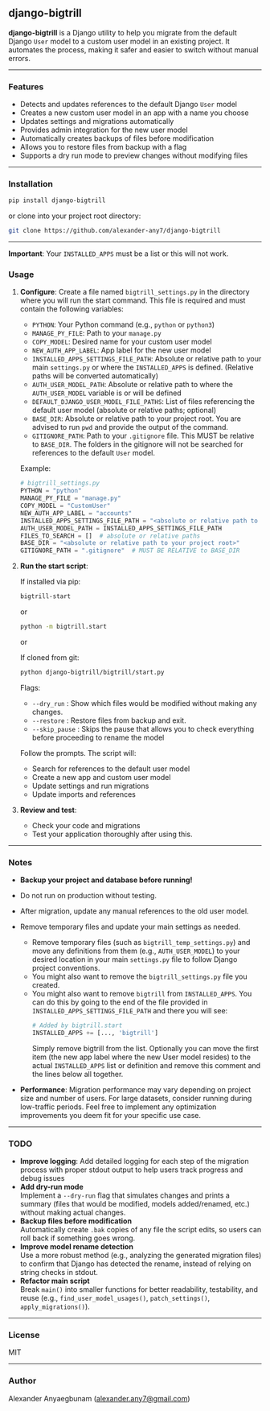 ## django-bigtrill

**django-bigtrill** is a Django utility to help you migrate from the default Django `User` model to a custom user model in an existing project. It automates the process, making it safer and easier to switch without manual errors.

---

### Features

- Detects and updates references to the default Django `User` model
- Creates a new custom user model in an app with a name you choose
- Updates settings and migrations automatically
- Provides admin integration for the new user model
- Automatically creates backups of files before modification
- Allows you to restore files from backup with a flag
- Supports a dry run mode to preview changes without modifying files

---

### Installation

```bash
pip install django-bigtrill
```

or clone into your project root directory:

```bash
git clone https://github.com/alexander-any7/django-bigtrill
```

---

**Important**: Your `INSTALLED_APPS` must be a list or this will not work.

### Usage

1. **Configure**: Create a file named `bigtrill_settings.py` in the directory where you will run the start command. This file is required and must contain the following variables:

   - `PYTHON`: Your Python command (e.g., `python` or `python3`)
   - `MANAGE_PY_FILE`: Path to your `manage.py`
   - `COPY_MODEL`: Desired name for your custom user model
   - `NEW_AUTH_APP_LABEL`: App label for the new user model
   - `INSTALLED_APPS_SETTINGS_FILE_PATH`: Absolute or relative path to your main `settings.py` or where the `INSTALLED_APPS` is defined. (Relative paths will be converted automatically)
   - `AUTH_USER_MODEL_PATH`: Absolute or relative path to where the `AUTH_USER_MODEL` variable is or will be defined
   - `DEFAULT_DJANGO_USER_MODEL_FILE_PATHS`: List of files referencing the default user model (absolute or relative paths; optional)
   - `BASE_DIR`: Absolute or relative path to your project root. You are advised to run `pwd` and provide the output of the command.
   - `GITIGNORE_PATH`: Path to your `.gitignore` file. This MUST be relative to `BASE_DIR`. The folders in the gitignore will not be searched for references to the default `User` model.

   Example:

   ```python
   # bigtrill_settings.py
   PYTHON = "python"
   MANAGE_PY_FILE = "manage.py"
   COPY_MODEL = "CustomUser"
   NEW_AUTH_APP_LABEL = "accounts"
   INSTALLED_APPS_SETTINGS_FILE_PATH = "<absolute or relative path to your settings.py>"
   AUTH_USER_MODEL_PATH = INSTALLED_APPS_SETTINGS_FILE_PATH
   FILES_TO_SEARCH = []  # absolute or relative paths
   BASE_DIR = "<absolute or relative path to your project root>"
   GITIGNORE_PATH = ".gitignore"  # MUST BE RELATIVE to BASE_DIR

   ```

2. **Run the start script**:

   If installed via pip:

   ```bash
   bigtrill-start
   ```

   or

   ```bash
   python -m bigtrill.start
   ```

   or

   If cloned from git:

   ```bash
   python django-bigtrill/bigtrill/start.py
   ```

   Flags:

   - `--dry_run` : Show which files would be modified without making any changes.
   - `--restore` : Restore files from backup and exit.
   - `--skip_pause` : Skips the pause that allows you to check everything before proceeding to rename the model

   Follow the prompts. The script will:

   - Search for references to the default user model
   - Create a new app and custom user model
   - Update settings and run migrations
   - Update imports and references

3. **Review and test**:
   - Check your code and migrations
   - Test your application thoroughly after using this.

---

### Notes

- **Backup your project and database before running!**
- Do not run on production without testing.
- After migration, update any manual references to the old user model.
- Remove temporary files and update your main settings as needed.

  - Remove temporary files (such as `bigtrill_temp_settings.py`) and move any definitions from them (e.g., `AUTH_USER_MODEL`) to your desired location in your main `settings.py` file to follow Django project conventions.
  - You might also want to remove the `bigtrill_settings.py` file you created.
  - You might also want to remove `bigtrill` from `INSTALLED_APPS`. You can do this by going to the end of the file provided in `INSTALLED_APPS_SETTINGS_FILE_PATH` and there you will see:
    ```python
    # Added by bigtrill.start
    INSTALLED_APPS += [..., 'bigtrill']
    ```
    Simply remove bigtrill from the list. Optionally you can move the first item (the new app label where the new User model resides) to the actual `INSTALLED_APPS` list or definition and remove this comment and the lines below all together.

- **Performance**: Migration performance may vary depending on project size and number of users. For large datasets, consider running during low-traffic periods. Feel free to implement any optimization improvements you deem fit for your specific use case.

---

### TODO

- **Improve logging**: Add detailed logging for each step of the migration process with proper stdout output to help users track progress and debug issues
- **Add dry-run mode**  
  Implement a `--dry-run` flag that simulates changes and prints a summary (files that would be modified, models added/renamed, etc.) without making actual changes.
- **Backup files before modification**  
  Automatically create `.bak` copies of any file the script edits, so users can roll back if something goes wrong.
- **Improve model rename detection**  
  Use a more robust method (e.g., analyzing the generated migration files) to confirm that Django has detected the rename, instead of relying on string checks in stdout.
- **Refactor main script**  
  Break `main()` into smaller functions for better readability, testability, and reuse (e.g., `find_user_model_usages()`, `patch_settings()`, `apply_migrations()`).

---

### License

MIT

---

### Author

Alexander Anyaegbunam (<alexander.any7@gmail.com>)
